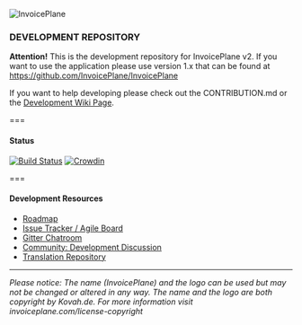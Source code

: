 ![InvoicePlane](http://invoiceplane.com/content/logo/PNG/logo_300x150.png)

### DEVELOPMENT REPOSITORY

**Attention!** This is the development repository for InvoicePlane v2.
If you want to use the application please use version 1.x that can be found at https://github.com/InvoicePlane/InvoicePlane

If you want to help developing please check out the CONTRIBUTION.md or the [Development Wiki Page](https://github.com/InvoicePlane/InvoicePlane-V2/wiki).

===

#### Status

[![Build Status](https://travis-ci.org/InvoicePlane/InvoicePlane-V2.svg?branch=master)](https://travis-ci.org/InvoicePlane/InvoicePlane-V2) [![Crowdin](https://d322cqt584bo4o.cloudfront.net/invoiceplane/localized.png)](https://crowdin.com/project/invoiceplane)

===

#### Development Resources

* [Roadmap](https://github.com/InvoicePlane/InvoicePlane-v2/wiki/Roadmap)
* [Issue Tracker / Agile Board](https://development.invoiceplane.com/browse/IPT)
* [Gitter Chatroom](https://gitter.im/InvoicePlane/InvoicePlane/InvoicePlaneDevelopment)
* [Community: Development Discussion](https://community.invoiceplane.com/c/development-discussion)
* [Translation Repository](https://translations-v2.invoiceplane.com)
  
---
  
*Please notice: The name (InvoicePlane) and the logo can be used but may not be changed or altered in any way.
The name and the logo are both copyright by Kovah.de. For more information visit invoiceplane.com/license-copyright*

